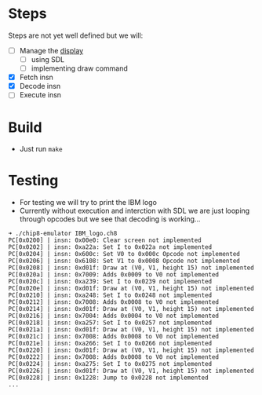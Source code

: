 # Steps

Steps are not yet well defined but we will:
- [ ] Manage the [display](https://tobiasvl.github.io/blog/write-a-chip-8-emulator/#display)
  - [ ] using SDL
  - [ ] implementing draw command
- [x] Fetch insn
- [x] Decode insn
- [ ] Execute insn

# Build

- Just run `make`

# Testing

- For testing we will try to print the IBM logo
- Currently without execution and interction with SDL we are just looping through opcodes but we see that decoding is working...
```
➜ ./chip8-emulator IBM_logo.ch8 
PC[0x0200] | insn: 0x00e0: Clear screen not implemented
PC[0x0202] | insn: 0xa22a: Set I to 0x022a not implemented
PC[0x0204] | insn: 0x600c: Set V0 to 0x000c Opcode not implemented
PC[0x0206] | insn: 0x6108: Set V1 to 0x0008 Opcode not implemented
PC[0x0208] | insn: 0xd01f: Draw at (V0, V1, height 15) not implemented
PC[0x020a] | insn: 0x7009: Adds 0x0009 to V0 not implemented
PC[0x020c] | insn: 0xa239: Set I to 0x0239 not implemented
PC[0x020e] | insn: 0xd01f: Draw at (V0, V1, height 15) not implemented
PC[0x0210] | insn: 0xa248: Set I to 0x0248 not implemented
PC[0x0212] | insn: 0x7008: Adds 0x0008 to V0 not implemented
PC[0x0214] | insn: 0xd01f: Draw at (V0, V1, height 15) not implemented
PC[0x0216] | insn: 0x7004: Adds 0x0004 to V0 not implemented
PC[0x0218] | insn: 0xa257: Set I to 0x0257 not implemented
PC[0x021a] | insn: 0xd01f: Draw at (V0, V1, height 15) not implemented
PC[0x021c] | insn: 0x7008: Adds 0x0008 to V0 not implemented
PC[0x021e] | insn: 0xa266: Set I to 0x0266 not implemented
PC[0x0220] | insn: 0xd01f: Draw at (V0, V1, height 15) not implemented
PC[0x0222] | insn: 0x7008: Adds 0x0008 to V0 not implemented
PC[0x0224] | insn: 0xa275: Set I to 0x0275 not implemented
PC[0x0226] | insn: 0xd01f: Draw at (V0, V1, height 15) not implemented
PC[0x0228] | insn: 0x1228: Jump to 0x0228 not implemented
...
```
